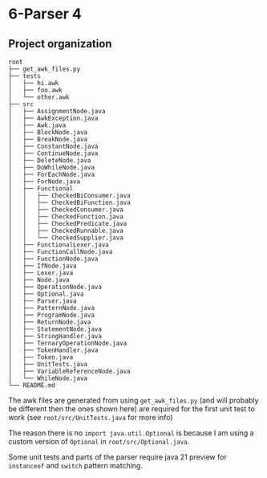 # 6-Parser 4
## Project organization

```
root
├── get_awk_files.py
├── tests
│   ├── hi.awk
│   ├── foo.awk
│   └── other.awk
├── src
│   ├── AssignmentNode.java
│   ├── AwkException.java
│   ├── Awk.java
│   ├── BlockNode.java
│   ├── BreakNode.java
│   ├── ConstantNode.java
│   ├── ContinueNode.java
│   ├── DeleteNode.java
│   ├── DoWhileNode.java
│   ├── ForEachNode.java
│   ├── ForNode.java
│   ├── Functional
│   │   ├── CheckedBiConsumer.java
│   │   ├── CheckedBiFunction.java
│   │   ├── CheckedConsumer.java
│   │   ├── CheckedFunction.java
│   │   ├── CheckedPredicate.java
│   │   ├── CheckedRunnable.java
│   │   └── CheckedSupplier.java
│   ├── FunctionalLexer.java
│   ├── FunctionCallNode.java
│   ├── FunctionNode.java
│   ├── IfNode.java
│   ├── Lexer.java
│   ├── Node.java
│   ├── OperationNode.java
│   ├── Optional.java
│   ├── Parser.java
│   ├── PatternNode.java
│   ├── ProgramNode.java
│   ├── ReturnNode.java
│   ├── StatementNode.java
│   ├── StringHandler.java
│   ├── TernaryOperationNode.java
│   ├── TokenHandler.java
│   ├── Token.java
│   ├── UnitTests.java
│   ├── VariableReferenceNode.java
│   └── WhileNode.java
└── README.md
```

The awk files are generated from using `get_awk_files.py` (and will probably be different then the ones shown here) are required for the first unit test to work (see `root/src/UnitTests.java` for more info)

The reason there is no `import java.util.Optional` is because I am using a custom version of `Optional` in `root/src/Optional.java`.

Some unit tests and parts of the parser require java 21 preview for `instanceof` and `switch` pattern matching.